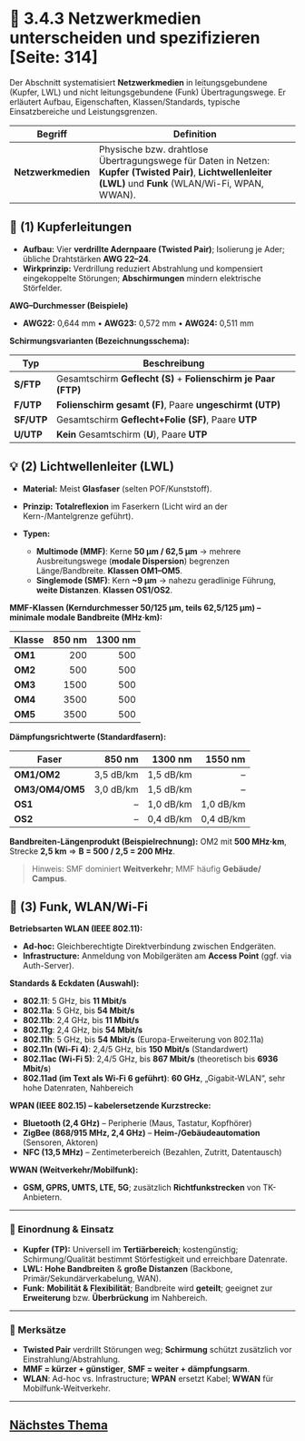 # 🧵 3.4.3 Netzwerkmedien unterscheiden und spezifizieren [Seite: 314]

Der Abschnitt systematisiert **Netzwerkmedien** in leitungsgebundene (Kupfer, LWL) und nicht leitungsgebundene (Funk) Übertragungswege. Er erläutert Aufbau, Eigenschaften, Klassen/Standards, typische Einsatzbereiche und Leistungsgrenzen.

| Begriff            | Definition                                                                                                                                                   |
| ------------------ | ------------------------------------------------------------------------------------------------------------------------------------------------------------ |
| **Netzwerkmedien** | Physische bzw. drahtlose Übertragungswege für Daten in Netzen: **Kupfer (Twisted Pair)**, **Lichtwellenleiter (LWL)** und **Funk** (WLAN/Wi-Fi, WPAN, WWAN). |

## 🧠 (1) Kupferleitungen

* **Aufbau:** Vier **verdrillte Adernpaare (Twisted Pair)**; Isolierung je Ader; übliche Drahtstärken **AWG 22–24**.
* **Wirkprinzip:** Verdrillung reduziert Abstrahlung und kompensiert eingekoppelte Störungen; **Abschirmungen** mindern elektrische Störfelder.

**AWG–Durchmesser (Beispiele)**

* **AWG22:** 0,644 mm • **AWG23:** 0,572 mm • **AWG24:** 0,511 mm

**Schirmungsvarianten (Bezeichnungsschema):**

| Typ        | Beschreibung                                                   |
| ---------- | -------------------------------------------------------------- |
| **S/FTP**  | Gesamtschirm **Geflecht (S)** + **Folienschirm je Paar (FTP)** |
| **F/UTP**  | **Folienschirm gesamt (F)**, Paare **ungeschirmt (UTP)**       |
| **SF/UTP** | Gesamtschirm **Geflecht+Folie (SF)**, Paare **UTP**            |
| **U/UTP**  | **Kein** Gesamtschirm (**U**), Paare **UTP**                   |

## 💡 (2) Lichtwellenleiter (LWL)

* **Material:** Meist **Glasfaser** (selten POF/Kunststoff).
* **Prinzip:** **Totalreflexion** im Faserkern (Licht wird an der Kern-/Mantelgrenze geführt).
* **Typen:**

  * **Multimode (MMF)**: Kerne **50 µm / 62,5 µm** → mehrere Ausbreitungswege (**modale Dispersion**) begrenzen Länge/Bandbreite. **Klassen OM1–OM5**.
  * **Singlemode (SMF)**: Kern **~9 µm** → nahezu geradlinige Führung, **weite Distanzen**. **Klassen OS1/OS2**.

**MMF-Klassen (Kerndurchmesser 50/125 µm, teils 62,5/125 µm) – minimale modale Bandbreite (MHz·km):**

| Klasse  | 850 nm | 1300 nm |
| ------- | -----: | ------: |
| **OM1** |    200 |     500 |
| **OM2** |    500 |     500 |
| **OM3** |   1500 |     500 |
| **OM4** |   3500 |     500 |
| **OM5** |   3500 |     500 |

**Dämpfungsrichtwerte (Standardfasern):**

| Faser           |    850 nm |   1300 nm |   1550 nm |
| --------------- | --------: | --------: | --------: |
| **OM1/OM2**     | 3,5 dB/km | 1,5 dB/km |         – |
| **OM3/OM4/OM5** | 3,0 dB/km | 1,5 dB/km |         – |
| **OS1**         |         – | 1,0 dB/km | 1,0 dB/km |
| **OS2**         |         – | 0,4 dB/km | 0,4 dB/km |

**Bandbreiten-Längenprodukt (Beispielrechnung):**
OM2 mit **500 MHz·km**, Strecke **2,5 km** ⇒ **B = 500 / 2,5 = 200 MHz**.

> Hinweis: SMF dominiert **Weitverkehr**; MMF häufig **Gebäude/ Campus**.

## 📡 (3) Funk, WLAN/Wi-Fi

**Betriebsarten WLAN (IEEE 802.11):**

* **Ad-hoc:** Gleichberechtigte Direktverbindung zwischen Endgeräten.
* **Infrastructure:** Anmeldung von Mobilgeräten am **Access Point** (ggf. via Auth-Server).

**Standards & Eckdaten (Auswahl):**

* **802.11**: 5 GHz, bis **11 Mbit/s**
* **802.11a**: 5 GHz, bis **54 Mbit/s**
* **802.11b**: 2,4 GHz, bis **11 Mbit/s**
* **802.11g**: 2,4 GHz, bis **54 Mbit/s**
* **802.11h**: 5 GHz, bis **54 Mbit/s** (Europa-Erweiterung von 802.11a)
* **802.11n (Wi-Fi 4)**: 2,4/5 GHz, bis **150 Mbit/s** (Standardwert)
* **802.11ac (Wi-Fi 5)**: 2,4/5 GHz, bis **867 Mbit/s** (theoretisch bis **6936 Mbit/s**)
* **802.11ad (im Text als Wi-Fi 6 geführt)**: **60 GHz**, „Gigabit-WLAN“, sehr hohe Datenraten, Nahbereich

**WPAN (IEEE 802.15) – kabelersetzende Kurzstrecke:**

* **Bluetooth (2,4 GHz)** – Peripherie (Maus, Tastatur, Kopfhörer)
* **ZigBee (868/915 MHz, 2,4 GHz)** – **Heim-/Gebäudeautomation** (Sensoren, Aktoren)
* **NFC (13,5 MHz)** – Zentimeterbereich (Bezahlen, Zutritt, Datentausch)

**WWAN (Weitverkehr/Mobilfunk):**

* **GSM, GPRS, UMTS, LTE, 5G**; zusätzlich **Richtfunkstrecken** von TK-Anbietern.

---

### 🔎 Einordnung & Einsatz

* **Kupfer (TP):** Universell im **Tertiärbereich**; kostengünstig; Schirmung/Qualität bestimmt Störfestigkeit und erreichbare Datenrate.
* **LWL:** **Hohe Bandbreiten** & **große Distanzen** (Backbone, Primär/Sekundärverkabelung, WAN).
* **Funk:** **Mobilität & Flexibilität**; Bandbreite wird **geteilt**; geeignet zur **Erweiterung** bzw. **Überbrückung** im Nahbereich.

---

### 🧾 Merksätze

* **Twisted Pair** verdrillt Störungen weg; **Schirmung** schützt zusätzlich vor Einstrahlung/Abstrahlung.
* **MMF = kürzer + günstiger**, **SMF = weiter + dämpfungsarm**.
* **WLAN**: Ad-hoc vs. Infrastructure; **WPAN** ersetzt Kabel; **WWAN** für Mobilfunk-Weitverkehr.

---

## [Nächstes Thema](./3.4.4_Netzwerkkomponenten_unterscheiden.md)
